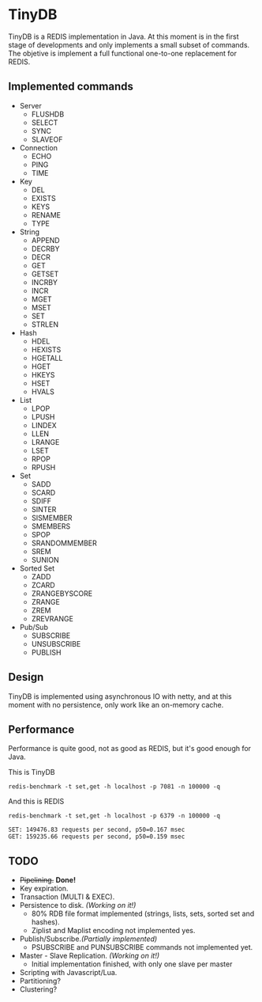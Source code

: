 TinyDB
======

TinyDB is a REDIS implementation in Java. At this moment is in the first stage of developments
and only implements a small subset of commands. The objetive is implement a full functional 
one-to-one replacement for REDIS.

Implemented commands
--------------------

- Server
  - FLUSHDB
  - SELECT
  - SYNC
  - SLAVEOF
- Connection
  - ECHO
  - PING
  - TIME
- Key
  - DEL
  - EXISTS
  - KEYS
  - RENAME
  - TYPE
- String
  - APPEND
  - DECRBY
  - DECR
  - GET
  - GETSET
  - INCRBY
  - INCR
  - MGET
  - MSET
  - SET
  - STRLEN
- Hash
  - HDEL
  - HEXISTS
  - HGETALL
  - HGET
  - HKEYS
  - HSET
  - HVALS
- List
  - LPOP
  - LPUSH
  - LINDEX
  - LLEN
  - LRANGE
  - LSET
  - RPOP
  - RPUSH
- Set
  - SADD
  - SCARD
  - SDIFF
  - SINTER
  - SISMEMBER
  - SMEMBERS
  - SPOP
  - SRANDOMMEMBER
  - SREM
  - SUNION
- Sorted Set
  - ZADD
  - ZCARD
  - ZRANGEBYSCORE
  - ZRANGE
  - ZREM
  - ZREVRANGE
- Pub/Sub
  - SUBSCRIBE
  - UNSUBSCRIBE
  - PUBLISH

Design
------

TinyDB is implemented using asynchronous IO with netty, and at this moment with no persistence,
only work like an on-memory cache.

Performance
-----------

Performance is quite good, not as good as REDIS, but it's good enough for Java.

This is TinyDB

```shell
redis-benchmark -t set,get -h localhost -p 7081 -n 100000 -q

```

And this is REDIS

```shell
redis-benchmark -t set,get -h localhost -p 6379 -n 100000 -q

SET: 149476.83 requests per second, p50=0.167 msec                    
GET: 159235.66 requests per second, p50=0.159 msec
```

TODO
----

- ~~Pipelining.~~ **Done!**
- Key expiration.
- Transaction (MULTI & EXEC).
- Persistence to disk. _(Working on it!)_
  - 80% RDB file format implemented (strings, lists, sets, sorted set and hashes).
  - Ziplist and Maplist encoding not implemented yes.
- Publish/Subscribe._(Partially implemented)_
  - PSUBSCRIBE and PUNSUBSCRIBE commands not implemented yet.
- Master - Slave Replication. _(Working on it!)_
  - Initial implementation finished, with only one slave per master
- Scripting with Javascript/Lua.
- Partitioning?
- Clustering?